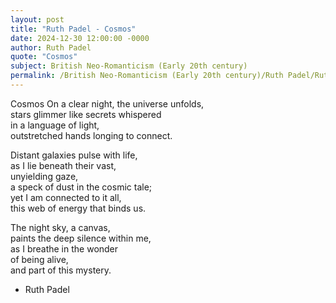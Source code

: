 ```yaml
---
layout: post
title: "Ruth Padel - Cosmos"
date: 2024-12-30 12:00:00 -0000
author: Ruth Padel
quote: "Cosmos"
subject: British Neo-Romanticism (Early 20th century)
permalink: /British Neo-Romanticism (Early 20th century)/Ruth Padel/Ruth Padel - Cosmos
---
```


Cosmos
On a clear night, the universe unfolds,  
stars glimmer like secrets whispered  
in a language of light,  
outstretched hands longing to connect.

Distant galaxies pulse with life,  
as I lie beneath their vast,  
unyielding gaze,  
a speck of dust in the cosmic tale;  
yet I am connected to it all,  
this web of energy that binds us.

The night sky, a canvas,  
paints the deep silence within me,  
as I breathe in the wonder  
of being alive,  
and part of this mystery.

- Ruth Padel
